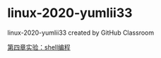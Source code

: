 # linux-2020-yumlii33
linux-2020-yumlii33 created by GitHub Classroom

[第四章实验：shell编程](shiyan4\homework4.md)